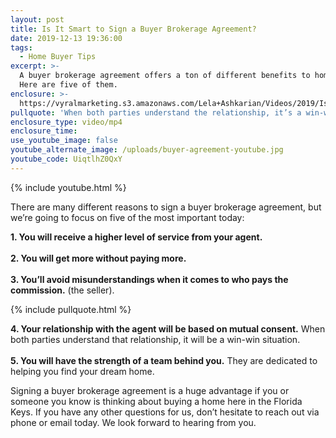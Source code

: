 ```yaml
---
layout: post
title: Is It Smart to Sign a Buyer Brokerage Agreement?
date: 2019-12-13 19:36:00
tags:
  - Home Buyer Tips
excerpt: >-
  A buyer brokerage agreement offers a ton of different benefits to homebuyers.
  Here are five of them.
enclosure: >-
  https://vyralmarketing.s3.amazonaws.com/Lela+Ashkarian/Videos/2019/Is+It+Smart+to+Sign+a+Buyer+Brokerage+Agreement_.mp4
pullquote: 'When both parties understand the relationship, it’s a win-win.'
enclosure_type: video/mp4
enclosure_time:
use_youtube_image: false
youtube_alternate_image: /uploads/buyer-agreement-youtube.jpg
youtube_code: UiqtlhZ0QxY
---
```


{% include youtube.html %}

There are many different reasons to sign a buyer brokerage agreement, but we’re going to focus on five of the most important today:

**1\. You will receive a higher level of service from your agent.**<br><br>**2\. You will get more without paying more.**<br><br>**3\. You’ll avoid misunderstandings when it comes to who pays the commission.** (the seller).

{% include pullquote.html %}

**4\. Your relationship with the agent will be based on mutual consent.** When both parties understand that relationship, it will be a win-win situation.<br><br>**5\. You will have the strength of a team behind you.** They are dedicated to helping you find your dream home.

Signing a buyer brokerage agreement is a huge advantage if you or someone you know is thinking about buying a home here in the Florida Keys. If you have any other questions for us, don’t hesitate to reach out via phone or email today. We look forward to hearing from you.